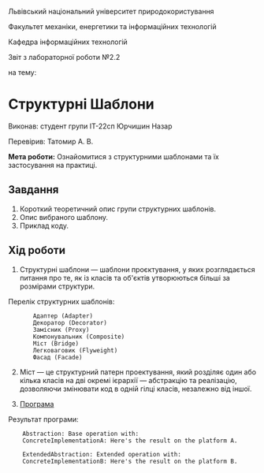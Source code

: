 Львівський національний університет природокористування

Факультет механіки, енергетики та інформаційних технологій

Кафедра інформаційних технологій

Звіт з лабораторної роботи №2.2

на тему: 
 # Структурні Шаблони


Виконав: студент групи ІТ-22сп Юрчишин Назар

Перевірив: Татомир А. В.

**Мета роботи:** 
Ознайомитися з структурними шаблонами та їх застосування на практиці.
 
 ## Завдання
1. Короткий теоретичний опис групи структурних шаблонів.
2. Опис вибраного шаблону.
3. Приклад коду.

 ## Хід роботи
1. Структурні шаблони — шаблони проєктування, у яких розглядається питання про те,
як із класів та об'єктів утворюються більші за розмірами структури. 
 
 Перелік структурних шаблонів:
  
           Адаптер (Adapter)
           Декоратор (Decorator)
           Замісник (Proxy)
           Компонувальник (Composite)
           Міст (Bridge)
           Легковаговик (Flyweight)
           Фасад (Facade)
 
2. Міст — це структурний патерн проектування, який розділяє один або кілька класів на дві окремі ієрархії — абстракцію та реалізацію, 
дозволяючи змінювати код в одній гілці класів, незалежно від іншої.

3. [Програма](https://github.com/Yurchyshyn0/OOP_Yurchyshyn/blob/847f6af1e1db3b4653f3d422c0460bae058e1f1f/mod2.2.py)

  Результат програми:
   
        Abstraction: Base operation with:
        ConcreteImplementationA: Here's the result on the platform A.

        ExtendedAbstraction: Extended operation with:
        ConcreteImplementationB: Here's the result on the platform B.
